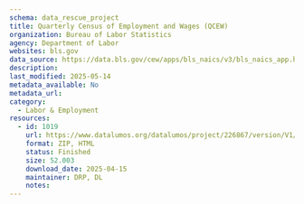 ```yaml
---
schema: data_rescue_project 
title: Quarterly Census of Employment and Wages (QCEW)
organization: Bureau of Labor Statistics
agency: Department of Labor
websites: bls.gov
data_source: https://data.bls.gov/cew/apps/bls_naics/v3/bls_naics_app.htm#tab=search&naics=2022&keyword=%22retailers%22&searchType=indexes&filter=6_filter&sort=text_asc&resultIndex=0
description: 
last_modified: 2025-05-14
metadata_available: No
metadata_url: 
category:
  - Labor & Employment 
resources:
  - id: 1019
    url: https://www.datalumos.org/datalumos/project/226867/version/V1/view
    format: ZIP, HTML
    status: Finished
    size: 52.003
    download_date: 2025-04-15
    maintainer: DRP, DL
    notes: 
---
```

